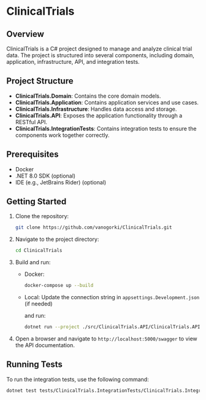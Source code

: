 ﻿# ClinicalTrials

## Overview
ClinicalTrials is a C# project designed to manage and analyze clinical trial data. The project is structured into several components, including domain, application, infrastructure, API, and integration tests.

## Project Structure
- **ClinicalTrials.Domain**: Contains the core domain models.
- **ClinicalTrials.Application**: Contains application services and use cases.
- **ClinicalTrials.Infrastructure**: Handles data access and storage.
- **ClinicalTrials.API**: Exposes the application functionality through a RESTful API.
- **ClinicalTrials.IntegrationTests**: Contains integration tests to ensure the components work together correctly.

## Prerequisites
- Docker
- .NET 8.0 SDK (optional)
- IDE (e.g., JetBrains Rider) (optional)

## Getting Started
1. Clone the repository:

   ```bash
   git clone https://github.com/vanogorki/ClinicalTrials.git
   ```
2. Navigate to the project directory:

   ```bash
   cd ClinicalTrials
   ```

3. Build and run:

    - Docker:

      ```bash
      docker-compose up --build
      ```

    - Local: Update the connection string in `appsettings.Development.json` (if needed)

      and run:

      ```bash
      dotnet run --project ./src/ClinicalTrials.API/ClinicalTrials.API.csproj
      ```
      
4. Open a browser and navigate to `http://localhost:5000/swagger` to view the API documentation.

## Running Tests
To run the integration tests, use the following command:
```sh
dotnet test tests/ClinicalTrials.IntegrationTests/ClinicalTrials.IntegrationTests.csproj
